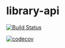 # library-api

[![Build Status](https://travis-ci.com/caiusmuniz/library-api.svg?token=tYSxAjzWbEsJTEoneej7&branch=master)](https://travis-ci.com/caiusmuniz/library-api)

[![codecov](https://codecov.io/gh/caiusmuniz/library-api/branch/master/graph/badge.svg?token=00UL5NBNHS)](https://codecov.io/gh/caiusmuniz/library-api)
